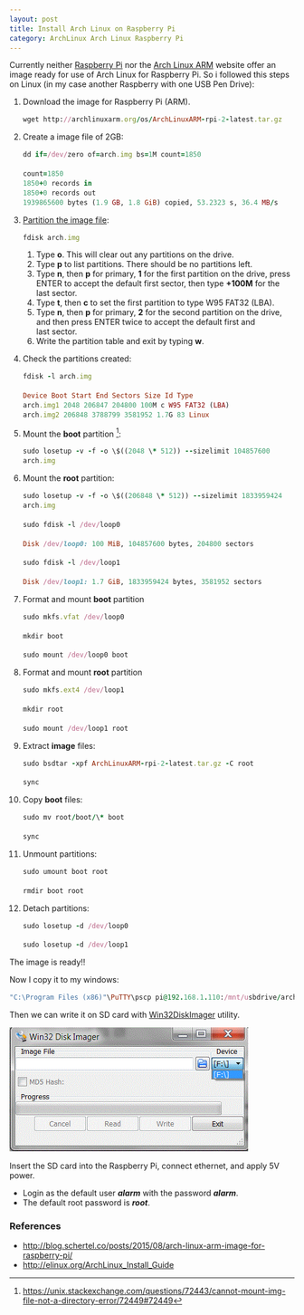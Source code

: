 ```yaml
---
layout: post
title: Install Arch Linux on Raspberry Pi
category: ArchLinux Arch Linux Raspberry Pi
---
```


Currently neither [Raspberry Pi](https://www.raspberrypi.org/) nor the
[Arch Linux ARM](http://archlinuxarm.org/) website offer an image ready
for use of Arch Linux for Raspberry Pi. So i followed this steps on
Linux (in my case another Raspberry with one USB Pen Drive):

1.  Download the image for Raspberry Pi (ARM).

    ```ruby
	wget http://archlinuxarm.org/os/ArchLinuxARM-rpi-2-latest.tar.gz
	```

2.  Create a image file of 2GB:

    ```ruby
	dd if=/dev/zero of=arch.img bs=1M count=1850

    count=1850   
    1850+0 records in   
    1850+0 records out   
    1939865600 bytes (1.9 GB, 1.8 GiB) copied, 53.2323 s, 36.4 MB/s
	```

3.  [Partition the image file]:

    ```ruby
	fdisk arch.img
	```

    1.  Type **o**. This will clear out any partitions on the drive.
    2.  Type **p** to list partitions. There should be
        no partitions left.
    3.  Type **n**, then **p** for primary, **1** for the first
        partition on the drive, press ENTER to accept the default first
        sector, then type **+100M** for the last sector.
    4.  Type **t**, then **c** to set the first partition to type W95
        FAT32 (LBA).
    5.  Type **n**, then **p** for primary, **2** for the second
        partition on the drive, and then press ENTER twice to accept the
        default first and last sector.
    6.  Write the partition table and exit by typing **w**.

4.  Check the partitions created:

    ```ruby
	fdisk -l arch.img    
	
    Device Boot Start End Sectors Size Id Type   
    arch.img1 2048 206847 204800 100M c W95 FAT32 (LBA)    
    arch.img2 206848 3788799 3581952 1.7G 83 Linux
	```

5.  Mount the **boot** partition [^1]:

    ```ruby
	sudo losetup -v -f -o \$((2048 \* 512)) --sizelimit 104857600
    arch.img
	```

6.  Mount the **root** partition:

    ```ruby
	sudo losetup -v -f -o \$((206848 \* 512)) --sizelimit 1833959424
    arch.img

    sudo fdisk -l /dev/loop0

    Disk /dev/loop0: 100 MiB, 104857600 bytes, 204800 sectors    

    sudo fdisk -l /dev/loop1    

    Disk /dev/loop1: 1.7 GiB, 1833959424 bytes, 3581952 sectors
	```

7.  Format and mount **boot** partition

    ```ruby
	sudo mkfs.vfat /dev/loop0

    mkdir boot

    sudo mount /dev/loop0 boot
	```

8.  Format and mount **root** partition

    ```ruby
	sudo mkfs.ext4 /dev/loop1

    mkdir root

    sudo mount /dev/loop1 root
	```


9.  Extract **image** files:

    ```ruby
	sudo bsdtar -xpf ArchLinuxARM-rpi-2-latest.tar.gz -C root

    sync
	```

10. Copy **boot** files:

    ```ruby   
	sudo mv root/boot/\* boot   

    sync   
	```

11. Unmount partitions:

    ```ruby
	sudo umount boot root

    rmdir boot root
	```

12. Detach partitions:

    ```ruby
	sudo losetup -d /dev/loop0

    sudo losetup -d /dev/loop1
	```

The image is ready!!

Now I copy it to my windows:

```ruby
"C:\Program Files (x86)"\PuTTY\pscp pi@192.168.1.110:/mnt/usbdrive/archlinux/**arch.img** "C:\tmp"
```

Then we can write it on SD card with
[Win32DiskImager](https://sourceforge.net/projects/win32diskimager/)
utility.    

![](/images/Win32DiskImager.png)


Insert the SD card into the Raspberry Pi, connect ethernet, and apply 5V
power.

-   Login as the default user ***alarm*** with the password ***alarm***.
-   The default root password is ***root***.

### References 

- <http://blog.schertel.co/posts/2015/08/arch-linux-arm-image-for-raspberry-pi/>   
- <http://elinux.org/ArchLinux_Install_Guide>   

[Partition the image file]: https://archlinuxarm.org/platforms/armv8/broadcom/raspberry-pi-3
   
[^1]: <https://unix.stackexchange.com/questions/72443/cannot-mount-img-file-not-a-directory-error/72449#72449>   


